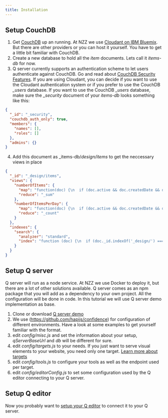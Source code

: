 ```yaml
---
title: Installation
---
```


## Setup CouchDB
1. Get [CouchDB](https://couchdb.apache.org) up an running. At NZZ we use [Cloudant on IBM Bluemix](https://console.ng.bluemix.net/catalog/services/cloudant-nosql-db). But there are other providers or you can host it yourself. You have to get a little bit familiar with CouchDB.
2. Create a new database to hold all the _item_ documents. Lets call it _items-db_ for now.
3. Q server currently supports an authentication scheme to let users authenticate against CouchDB. Go and read about [CouchDB Security Features](https://wiki.apache.org/couchdb/Security_Features_Overview#Security_Features_Overview-1). If you are using Cloudant, you can decide if you want to use the Cloudant authentication system or if you prefer to use the CouchDB *_users* database. If you want to use the CouchDB *_users* database, make sure the *_security* document of your _items-db_ looks something like this:
```json
{
  "_id": "_security",
  "couchdb_auth_only": true,
  "members": {
    "names": [],
    "roles": []
  },
  "admins": {}
}
```
4. Add this document as _items-db/_design/items_ to get the neccessary views in place
```json
{
  "_id": "_design/items",
  "views": {
    "numberOfItems": {
      "map": "function(doc) {\n  if (doc.active && doc.createdDate && doc.department) {\n    var d = new Date(doc.createdDate);\n    emit(d.valueOf(), 1);\n  }\n}",
      "reduce": "_sum"
    },
    "numberOfItemsPerDay": {
      "map": "function(doc) {\n  if (doc.active && doc.createdDate && doc.department) {\n    var d = new Date(doc.createdDate);\n    var year = d.getFullYear();\n    var month = d.getMonth() + 1;\n    if (month < 10) {\n      month = '0' + month;\n    }\n    var day = d.getDate();\n    if (day < 10) {\n      day = '0' + day;\n    }\n    emit('' + year + month + day, 1);\n  }\n}",
      "reduce": "_count"
    }
  },
  "indexes": {
    "search": {
      "analyzer": "standard",
      "index": "function (doc) {\n  if (doc._id.indexOf('_design/') === 0) {\n    return;\n  }\n  index(\"id\", doc._id);\n  if (doc.title) {\n    index(\"title\", doc.title);\n  }\n  if (doc.annotations) {\n    index(\"annotations\", doc.annotations);\n  }\n  if (doc.createdBy) {\n    index(\"createdBy\", doc.createdBy);\n  }\n  if (doc.department) {\n    index(\"department\", doc.department);\n  }\n  if (doc.tool) {\n    index(\"tool\", doc.tool)\n  }\n  if (doc.active !== undefined) {\n    index(\"active\", doc.active);\n  } else {\n    index(\"active\", false);\n  }\n  if (doc.updatedDate || doc.createdDate) {\n    var date;\n    if (doc.updatedDate) {\n      date = new Date(doc.updatedDate);\n    } else if (doc.createdDate) {\n      date = new Date(doc.createdDate);\n    }\n    if (date) {\n      index(\"orderDate\", date.valueOf());\n    }\n  }\n}"
    }
  }
}
```

## Setup Q server
Q server will run as a node service. At NZZ we use Docker to deploy it, but there are a lot of other solutions available. Q server comes as an npm package that you will add as a dependency to your own project. All the configuration will be done in code. In this tutorial we will use Q server demo implementation as base.
1. Clone or download [Q server demo](https://github.com/nzzdev/Q-server-demo)
2. We use (https://github.com/hapijs/confidence) for configuration of different environments. Have a look at some examples to get yourself familiar with the format.
3. edit _config/misc.js_ and set the information about your setup, _qServerBaseUrl_ and _db_ will be different for sure.
4. edit _config/targets.js_ to your needs. If you just want to serve visual elements to your website, you need only one target. [Learn more about targets](about-targets.html)
5. edit _config/tools.js_ to configure your tools as well as the endpoint used per target.
6. edit _config/editorConfig.js_ to set some configuration used by the Q editor connecting to your Q server.


## Setup Q editor
Now you probably want to [setup your Q editor](https://github.com/nzzdev/Q-editor) to connect it to your Q server.
